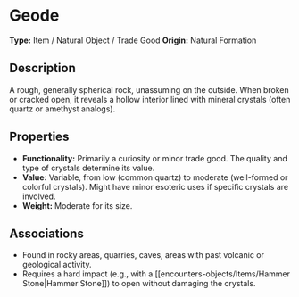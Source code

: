 # Geode

**Type:** Item / Natural Object / Trade Good
**Origin:** Natural Formation

## Description
A rough, generally spherical rock, unassuming on the outside. When broken or cracked open, it reveals a hollow interior lined with mineral crystals (often quartz or amethyst analogs).

## Properties
*   **Functionality:** Primarily a curiosity or minor trade good. The quality and type of crystals determine its value.
*   **Value:** Variable, from low (common quartz) to moderate (well-formed or colorful crystals). Might have minor esoteric uses if specific crystals are involved.
*   **Weight:** Moderate for its size.

## Associations
*   Found in rocky areas, quarries, caves, areas with past volcanic or geological activity.
*   Requires a hard impact (e.g., with a [[encounters-objects/Items/Hammer Stone|Hammer Stone]]) to open without damaging the crystals. 